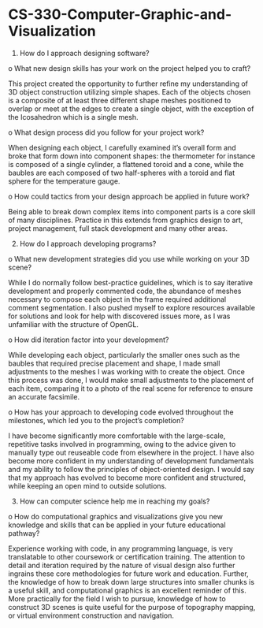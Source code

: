 # CS-330-Computer-Graphic-and-Visualization

1.	How do I approach designing software?

o	What new design skills has your work on the project helped you to craft?

This project created the opportunity to further refine my understanding of 3D object construction utilizing simple shapes.  Each of the objects chosen is a composite of at least three different shape meshes positioned to overlap or meet at the edges to create a single object, with the exception of the Icosahedron which is a single mesh.

o	What design process did you follow for your project work?

When designing each object, I carefully examined it’s overall form and broke that form down into component shapes: the thermometer for instance is composed of a single cylinder, a flattened toroid and a cone, while the baubles are each composed of two half-spheres with a toroid and flat sphere for the temperature gauge.

o	How could tactics from your design approach be applied in future work?

Being able to break down complex items into component parts is a core skill of many disciplines.  Practice in this extends from graphics design to art, project management, full stack development and many other areas.

2.	How do I approach developing programs? 

o	What new development strategies did you use while working on your 3D scene?

While I do normally follow best-practice guidelines, which is to say iterative development and properly commented code, the abundance of meshes necessary to compose each object in the frame required additional comment segmentation.  I also pushed myself to explore resources available for solutions and look for help with discovered issues more, as I was   unfamiliar with the structure of OpenGL.

o	How did iteration factor into your development?

While developing each object, particularly the smaller ones such as the baubles that required precise placement and shape, I made small adjustments to the meshes I was working with to create the object.  Once this process was done, I would make small adjustments to the placement of each item, comparing it to a photo of the real scene for reference to ensure an accurate facsimile.

o	How has your approach to developing code evolved throughout the milestones, which led you to the project’s completion?

I have become significantly more comfortable with the large-scale, repetitive tasks involved in programming, owing to the advice given to manually type out reuseable code from elsewhere in the project.  I have also become more confident in my understanding of development fundamentals and my ability to follow the principles of object-oriented design.  I would say     that my approach has evolved to become more confident and structured, while keeping an open mind to outside solutions.

3.	How can computer science help me in reaching my goals?

o	How do computational graphics and visualizations give you new knowledge and skills that can be applied in your future educational pathway?

Experience working with code, in any programming language, is very translatable to other coursework or certification training.  The attention to detail and iteration required by the nature of visual design also further ingrains these core methodologies for future work and education.  Further, the knowledge of how to break down large structures into smaller chunks is a useful skill, and computational graphics is an excellent reminder of this.  More practically for the field I wish to pursue, knowledge of how to construct 3D scenes is quite useful for the purpose of topography mapping, or virtual environment construction and navigation. 
